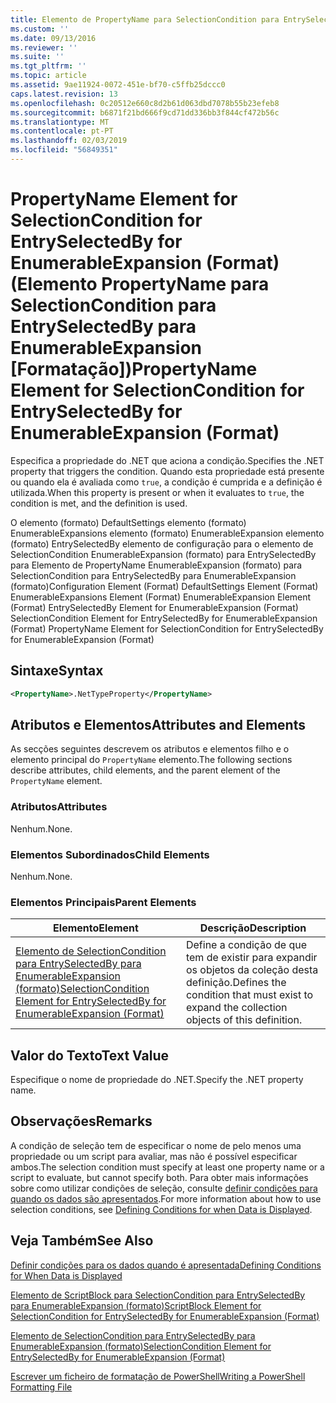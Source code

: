 ```yaml
---
title: Elemento de PropertyName para SelectionCondition para EntrySelectedBy para EnumerableExpansion (formato) | Documentos da Microsoft
ms.custom: ''
ms.date: 09/13/2016
ms.reviewer: ''
ms.suite: ''
ms.tgt_pltfrm: ''
ms.topic: article
ms.assetid: 9ae11924-0072-451e-bf70-c5ffb25dccc0
caps.latest.revision: 13
ms.openlocfilehash: 0c20512e660c8d2b61d063dbd7078b55b23efeb8
ms.sourcegitcommit: b6871f21bd666f9cd71dd336bb3f844cf472b56c
ms.translationtype: MT
ms.contentlocale: pt-PT
ms.lasthandoff: 02/03/2019
ms.locfileid: "56849351"
---
```

# <a name="propertyname-element-for-selectioncondition-for-entryselectedby-for-enumerableexpansion-format"></a><span data-ttu-id="44a47-102">PropertyName Element for SelectionCondition for EntrySelectedBy for EnumerableExpansion (Format) (Elemento PropertyName para SelectionCondition para EntrySelectedBy para EnumerableExpansion [Formatação])</span><span class="sxs-lookup"><span data-stu-id="44a47-102">PropertyName Element for SelectionCondition for EntrySelectedBy for EnumerableExpansion (Format)</span></span>

<span data-ttu-id="44a47-103">Especifica a propriedade do .NET que aciona a condição.</span><span class="sxs-lookup"><span data-stu-id="44a47-103">Specifies the .NET property that triggers the condition.</span></span> <span data-ttu-id="44a47-104">Quando esta propriedade está presente ou quando ela é avaliada como `true`, a condição é cumprida e a definição é utilizada.</span><span class="sxs-lookup"><span data-stu-id="44a47-104">When this property is present or when it evaluates to `true`, the condition is met, and the definition is used.</span></span>

<span data-ttu-id="44a47-105">O elemento (formato) DefaultSettings elemento (formato) EnumerableExpansions elemento (formato) EnumerableExpansion elemento (formato) EntrySelectedBy elemento de configuração para o elemento de SelectionCondition EnumerableExpansion (formato) para EntrySelectedBy para Elemento de PropertyName EnumerableExpansion (formato) para SelectionCondition para EntrySelectedBy para EnumerableExpansion (formato)</span><span class="sxs-lookup"><span data-stu-id="44a47-105">Configuration Element (Format) DefaultSettings Element (Format) EnumerableExpansions Element (Format) EnumerableExpansion Element (Format) EntrySelectedBy Element for EnumerableExpansion (Format) SelectionCondition Element for EntrySelectedBy for EnumerableExpansion (Format) PropertyName Element for SelectionCondition for EntrySelectedBy for EnumerableExpansion (Format)</span></span>

## <a name="syntax"></a><span data-ttu-id="44a47-106">Sintaxe</span><span class="sxs-lookup"><span data-stu-id="44a47-106">Syntax</span></span>

```xml
<PropertyName>.NetTypeProperty</PropertyName>
```

## <a name="attributes-and-elements"></a><span data-ttu-id="44a47-107">Atributos e Elementos</span><span class="sxs-lookup"><span data-stu-id="44a47-107">Attributes and Elements</span></span>

<span data-ttu-id="44a47-108">As secções seguintes descrevem os atributos e elementos filho e o elemento principal do `PropertyName` elemento.</span><span class="sxs-lookup"><span data-stu-id="44a47-108">The following sections describe attributes, child elements, and the parent element of the `PropertyName` element.</span></span>

### <a name="attributes"></a><span data-ttu-id="44a47-109">Atributos</span><span class="sxs-lookup"><span data-stu-id="44a47-109">Attributes</span></span>

<span data-ttu-id="44a47-110">Nenhum.</span><span class="sxs-lookup"><span data-stu-id="44a47-110">None.</span></span>

### <a name="child-elements"></a><span data-ttu-id="44a47-111">Elementos Subordinados</span><span class="sxs-lookup"><span data-stu-id="44a47-111">Child Elements</span></span>

<span data-ttu-id="44a47-112">Nenhum.</span><span class="sxs-lookup"><span data-stu-id="44a47-112">None.</span></span>

### <a name="parent-elements"></a><span data-ttu-id="44a47-113">Elementos Principais</span><span class="sxs-lookup"><span data-stu-id="44a47-113">Parent Elements</span></span>

|<span data-ttu-id="44a47-114">Elemento</span><span class="sxs-lookup"><span data-stu-id="44a47-114">Element</span></span>|<span data-ttu-id="44a47-115">Descrição</span><span class="sxs-lookup"><span data-stu-id="44a47-115">Description</span></span>|
|-------------|-----------------|
|[<span data-ttu-id="44a47-116">Elemento de SelectionCondition para EntrySelectedBy para EnumerableExpansion (formato)</span><span class="sxs-lookup"><span data-stu-id="44a47-116">SelectionCondition Element for EntrySelectedBy for EnumerableExpansion (Format)</span></span>](./selectioncondition-element-for-entryselectedby-for-enumerableexpansion-format.md)|<span data-ttu-id="44a47-117">Define a condição de que tem de existir para expandir os objetos da coleção desta definição.</span><span class="sxs-lookup"><span data-stu-id="44a47-117">Defines the condition that must exist to expand the collection objects of this definition.</span></span>|

## <a name="text-value"></a><span data-ttu-id="44a47-118">Valor do Texto</span><span class="sxs-lookup"><span data-stu-id="44a47-118">Text Value</span></span>

<span data-ttu-id="44a47-119">Especifique o nome de propriedade do .NET.</span><span class="sxs-lookup"><span data-stu-id="44a47-119">Specify the .NET property name.</span></span>

## <a name="remarks"></a><span data-ttu-id="44a47-120">Observações</span><span class="sxs-lookup"><span data-stu-id="44a47-120">Remarks</span></span>

<span data-ttu-id="44a47-121">A condição de seleção tem de especificar o nome de pelo menos uma propriedade ou um script para avaliar, mas não é possível especificar ambos.</span><span class="sxs-lookup"><span data-stu-id="44a47-121">The selection condition must specify at least one property name or a script to evaluate, but cannot specify both.</span></span> <span data-ttu-id="44a47-122">Para obter mais informações sobre como utilizar condições de seleção, consulte [definir condições para quando os dados são apresentados](./defining-conditions-for-displaying-data.md).</span><span class="sxs-lookup"><span data-stu-id="44a47-122">For more information about how to use selection conditions, see [Defining Conditions for when Data is Displayed](./defining-conditions-for-displaying-data.md).</span></span>

## <a name="see-also"></a><span data-ttu-id="44a47-123">Veja Também</span><span class="sxs-lookup"><span data-stu-id="44a47-123">See Also</span></span>

[<span data-ttu-id="44a47-124">Definir condições para os dados quando é apresentada</span><span class="sxs-lookup"><span data-stu-id="44a47-124">Defining Conditions for When Data is Displayed</span></span>](./defining-conditions-for-displaying-data.md)

[<span data-ttu-id="44a47-125">Elemento de ScriptBlock para SelectionCondition para EntrySelectedBy para EnumerableExpansion (formato)</span><span class="sxs-lookup"><span data-stu-id="44a47-125">ScriptBlock Element for SelectionCondition for EntrySelectedBy for EnumerableExpansion (Format)</span></span>](./scriptblock-element-for-selectioncondition-for-entryselectedby-for-enumerableexpansion-format.md)

[<span data-ttu-id="44a47-126">Elemento de SelectionCondition para EntrySelectedBy para EnumerableExpansion (formato)</span><span class="sxs-lookup"><span data-stu-id="44a47-126">SelectionCondition Element for EntrySelectedBy for EnumerableExpansion (Format)</span></span>](./selectioncondition-element-for-entryselectedby-for-enumerableexpansion-format.md)

[<span data-ttu-id="44a47-127">Escrever um ficheiro de formatação de PowerShell</span><span class="sxs-lookup"><span data-stu-id="44a47-127">Writing a PowerShell Formatting File</span></span>](./writing-a-powershell-formatting-file.md)
